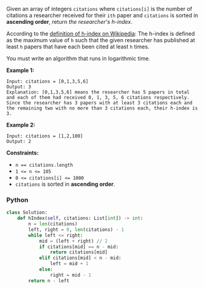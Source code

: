 Given an array of integers  `citations`  where  `citations[i]`  is the number of citations a researcher received for
their  `ith`  paper and  `citations`  is sorted in  **ascending order**, return  _the researcher's h-index_.

According to the  [definition of h-index on Wikipedia](https://en.wikipedia.org/wiki/H-index): The h-index is defined as
the maximum value of  `h`  such that the given researcher has published at least  `h`  papers that have each been cited
at least  `h`  times.

You must write an algorithm that runs in logarithmic time.

**Example 1:**

```
Input: citations = [0,1,3,5,6]
Output: 3
Explanation: [0,1,3,5,6] means the researcher has 5 papers in total and each of them had received 0, 1, 3, 5, 6 citations respectively.
Since the researcher has 3 papers with at least 3 citations each and the remaining two with no more than 3 citations each, their h-index is 3.
```

**Example 2:**

```
Input: citations = [1,2,100]
Output: 2
```

**Constraints:**

- `n == citations.length`
- `1 <= n <= 105`
- `0 <= citations[i] <= 1000`
- `citations`  is sorted in  **ascending order**.

### Python

```python
class Solution:
    def hIndex(self, citations: List[int]) -> int:
        n = len(citations)
        left, right = 0, len(citations) - 1
        while left <= right:
            mid = (left + right) // 2
            if citations[mid] == n - mid:
                return citations[mid]
            elif citations[mid] < n - mid:
                left = mid + 1
            else:
                right = mid - 1
        return n - left
```